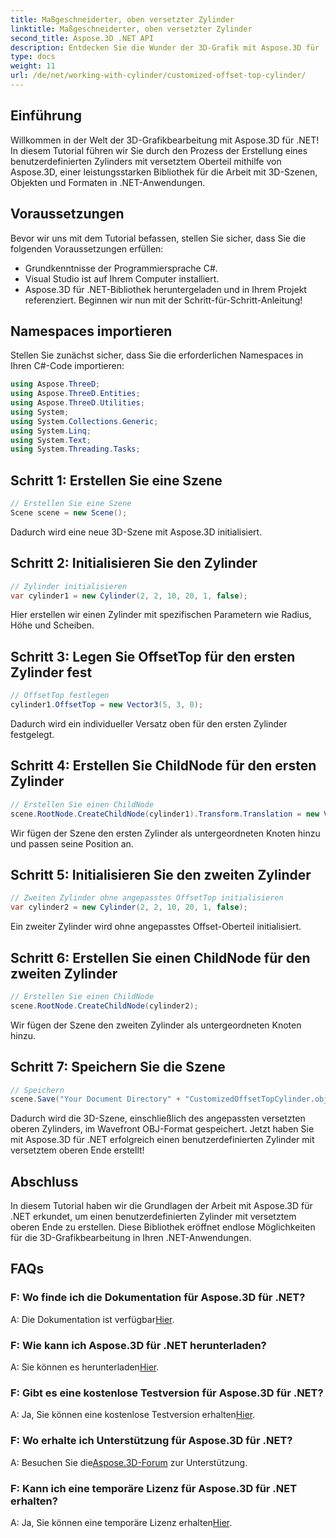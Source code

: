 ```yaml
---
title: Maßgeschneiderter, oben versetzter Zylinder
linktitle: Maßgeschneiderter, oben versetzter Zylinder
second_title: Aspose.3D .NET API
description: Entdecken Sie die Wunder der 3D-Grafik mit Aspose.3D für .NET. Erfahren Sie, wie Sie mühelos individuelle Zylinder mit versetztem Oberteil herstellen. Steigern Sie jetzt Ihr Programmiererlebnis!
type: docs
weight: 11
url: /de/net/working-with-cylinder/customized-offset-top-cylinder/
---
```

## Einführung
Willkommen in der Welt der 3D-Grafikbearbeitung mit Aspose.3D für .NET! In diesem Tutorial führen wir Sie durch den Prozess der Erstellung eines benutzerdefinierten Zylinders mit versetztem Oberteil mithilfe von Aspose.3D, einer leistungsstarken Bibliothek für die Arbeit mit 3D-Szenen, Objekten und Formaten in .NET-Anwendungen.
## Voraussetzungen
Bevor wir uns mit dem Tutorial befassen, stellen Sie sicher, dass Sie die folgenden Voraussetzungen erfüllen:
- Grundkenntnisse der Programmiersprache C#.
- Visual Studio ist auf Ihrem Computer installiert.
- Aspose.3D für .NET-Bibliothek heruntergeladen und in Ihrem Projekt referenziert.
Beginnen wir nun mit der Schritt-für-Schritt-Anleitung!
## Namespaces importieren
Stellen Sie zunächst sicher, dass Sie die erforderlichen Namespaces in Ihren C#-Code importieren:
```csharp
using Aspose.ThreeD;
using Aspose.ThreeD.Entities;
using Aspose.ThreeD.Utilities;
using System;
using System.Collections.Generic;
using System.Linq;
using System.Text;
using System.Threading.Tasks;
```
## Schritt 1: Erstellen Sie eine Szene
```csharp
// Erstellen Sie eine Szene
Scene scene = new Scene();
```
Dadurch wird eine neue 3D-Szene mit Aspose.3D initialisiert.
## Schritt 2: Initialisieren Sie den Zylinder
```csharp
// Zylinder initialisieren
var cylinder1 = new Cylinder(2, 2, 10, 20, 1, false);
```
Hier erstellen wir einen Zylinder mit spezifischen Parametern wie Radius, Höhe und Scheiben.
## Schritt 3: Legen Sie OffsetTop für den ersten Zylinder fest
```csharp
// OffsetTop festlegen
cylinder1.OffsetTop = new Vector3(5, 3, 0);
```
Dadurch wird ein individueller Versatz oben für den ersten Zylinder festgelegt.
## Schritt 4: Erstellen Sie ChildNode für den ersten Zylinder
```csharp
// Erstellen Sie einen ChildNode
scene.RootNode.CreateChildNode(cylinder1).Transform.Translation = new Vector3(10, 0, 0);
```
Wir fügen der Szene den ersten Zylinder als untergeordneten Knoten hinzu und passen seine Position an.
## Schritt 5: Initialisieren Sie den zweiten Zylinder
```csharp
// Zweiten Zylinder ohne angepasstes OffsetTop initialisieren
var cylinder2 = new Cylinder(2, 2, 10, 20, 1, false);
```
Ein zweiter Zylinder wird ohne angepasstes Offset-Oberteil initialisiert.
## Schritt 6: Erstellen Sie einen ChildNode für den zweiten Zylinder
```csharp
// Erstellen Sie einen ChildNode
scene.RootNode.CreateChildNode(cylinder2);
```
Wir fügen der Szene den zweiten Zylinder als untergeordneten Knoten hinzu.
## Schritt 7: Speichern Sie die Szene
```csharp
// Speichern
scene.Save("Your Document Directory" + "CustomizedOffsetTopCylinder.obj", FileFormat.WavefrontOBJ);
```
Dadurch wird die 3D-Szene, einschließlich des angepassten versetzten oberen Zylinders, im Wavefront OBJ-Format gespeichert.
Jetzt haben Sie mit Aspose.3D für .NET erfolgreich einen benutzerdefinierten Zylinder mit versetztem oberen Ende erstellt!
## Abschluss
In diesem Tutorial haben wir die Grundlagen der Arbeit mit Aspose.3D für .NET erkundet, um einen benutzerdefinierten Zylinder mit versetztem oberen Ende zu erstellen. Diese Bibliothek eröffnet endlose Möglichkeiten für die 3D-Grafikbearbeitung in Ihren .NET-Anwendungen.
## FAQs
### F: Wo finde ich die Dokumentation für Aspose.3D für .NET?
 A: Die Dokumentation ist verfügbar[Hier](https://reference.aspose.com/3d/net/).
### F: Wie kann ich Aspose.3D für .NET herunterladen?
 A: Sie können es herunterladen[Hier](https://releases.aspose.com/3d/net/).
### F: Gibt es eine kostenlose Testversion für Aspose.3D für .NET?
 A: Ja, Sie können eine kostenlose Testversion erhalten[Hier](https://releases.aspose.com/).
### F: Wo erhalte ich Unterstützung für Aspose.3D für .NET?
 A: Besuchen Sie die[Aspose.3D-Forum](https://forum.aspose.com/c/3d/18) zur Unterstützung.
### F: Kann ich eine temporäre Lizenz für Aspose.3D für .NET erhalten?
 A: Ja, Sie können eine temporäre Lizenz erhalten[Hier](https://purchase.aspose.com/temporary-license/).